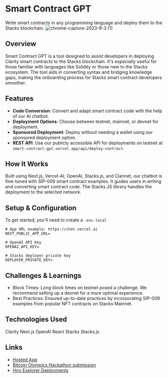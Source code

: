 # Smart Contract GPT

Write smart contracts in any programming language and deploy them to the Stacks blockchain.
![chrome-capture-2023-9-3 (1)](https://github.com/Markeljan/smart-contract-gpt/assets/12901349/2157fb11-686c-4648-bcb5-6157b6cf8946)

## Overview

Smart Contract GPT is a tool designed to assist developers in deploying Clarity smart contracts to the Stacks blockchain. It's especially useful for those familiar with languages like Solidity or those new to the Stacks ecosystem. The tool aids in converting syntax and bridging knowledge gaps, making the onboarding process for Stacks smart contract developers smoother.

## Features

- **Code Conversion**: Convert and adapt smart contract code with the help of our AI chatbot.
- **Deployment Options**: Choose between testnet, mainnet, or devnet for deployment.
- **Sponsored Deployment**: Deploy without needing a wallet using our sponsored deployment option.
- **REST API**: Use our publicly accessible API for deployments on testnet at `smart-contract-gpt.vercel.app/api/deploy-contract`.

## How It Works

Built using Next.js, Vercel-AI, OpenAI, Stacks.js, and Clarinet, our chatbot is fine-tuned with SIP-009 smart contract examples. It guides users in writing and converting smart contract code. The Stacks JS library handles the deployment to the selected network.

## Setup & Configuration

To get started, you'll need to create a `.env.local`

```env.local
# App URL example: https://chat.vercel.ai
NEXT_PUBLIC_APP_URL=

# OpenAI API Key
OPENAI_API_KEY=

# Stacks deployer private key
DEPLOYER_PRIVATE_KEY=
```

## Challenges & Learnings

- Block Times: Long block times on testnet posed a challenge. We recommend setting up a devnet for a more optimal experience.
- Best Practices: Ensured up-to-date practices by incorporating SIP-009 examples from popular NFT contracts on Stacks Mainnet.

## Technologies Used

Clarity
Next.js
OpenAI
React
Stacks
Stacks.js

## Links

- [Hosted App](smart-contract-gpt.vercel.app)
- [Bitcoin Olympics Hackathon submission](https://devpost.com/software/smart-contract-gpt)
- [Hiro Explorer Deployments](https://explorer.hiro.so/address/ST35TFTK3KTSTM6ZXX8232SDYREJYGPQJ7SKPZN9X?chain=testnet)
